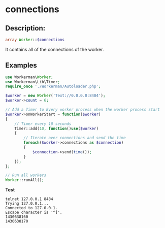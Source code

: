 # connections
## Description:
```php
array Worker::$connections
```

It contains all of the connections of the worker.


## Examples

```php
use Workerman\Worker;
use Workerman\Lib\Timer;
require_once './Workerman/Autoloader.php';

$worker = new Worker('Text://0.0.0.0:8484');
$worker->count = 6;

// Add a Timer to Every worker process when the worker process start
$worker->onWorkerStart = function($worker)
{
    // Timer every 10 seconds
    Timer::add(10, function()use($worker)
    {
        // Iterate over connections and send the time
        foreach($worker->connections as $connection)
        {
            $connection->send(time());
        }
    });
};

// Run all workers
Worker::runAll();
```

**Test**

```shell
telnet 127.0.0.1 8484
Trying 127.0.0.1...
Connected to 127.0.0.1.
Escape character is '^]'.
1430638160
1430638170
```
